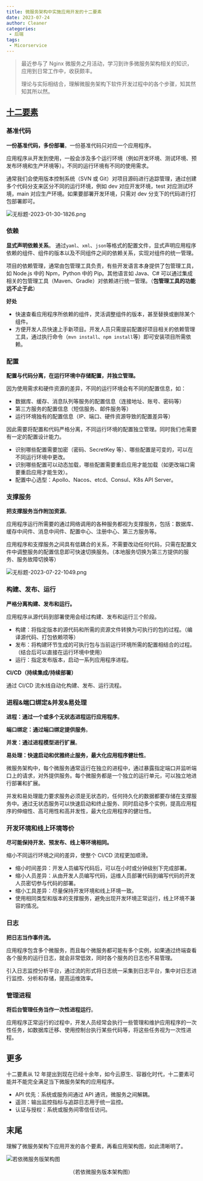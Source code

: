 ```yaml
---
title: 微服务架构中实施应用开发的十二要素
date: 2023-07-24
author: Cleaner
categories: 
 - 后端
tags: 
 - Micorservice
---
```


> 最近参与了 Nginx 微服务之月活动，学习到许多微服务架构相关的知识，应用到日常工作中，收获颇丰。
> 
> 理论与实际相结合，理解微服务架构下软件开发过程中的各个步骤，知其然知其所以然。

## [十二要素](https://12factor.net/zh_cn/)

### 基准代码

**一份基准代码，多份部署**。一份基准代码只对应一个应用程序。

应用程序从开发到使用，一般会涉及多个运行环境（例如开发环境、测试环境、预发布环境和生产环境等）。不同的运行环境有不同的使用需求。

通常我们会使用版本控制系统（SVN 或 Git）对项目源码进行追踪管理，通过创建多个代码分支来区分不同的运行环境，例如 dev 对应开发环境，test 对应测试环境，main 对应生产环境。如果要部署开发环境，只需对 dev 分支下的代码进行打包部署即可。

![无标题-2023-01-30-1826.png](https://s2.loli.net/2023/07/13/8tsVUnX5NgJP3HR.png)
### 依赖

**显式声明依赖关系**。
通过`yaml`、`xml`、`json`等格式的配置文件，显式声明应用程序依赖的组件、组件的版本以及不同组件之间的依赖关系，实现对组件的统一管理。

项目的依赖管理，通常由包管理工具负责，有些开发语言本身提供了包管理工具，如 Node.js 中的 Npm，Python 中的 Pip。其他语言如 Java、C# 可以通过集成相关的包管理工具（Maven、Gradle）对依赖进行统一管理。（**包管理工具的功能远不止于此**）

**好处**
*   快速查看应用程序所依赖的组件，灵活调整组件的版本，甚至替换或删除某个组件。
*   方便开发人员快速上手新项目。开发人员只需提前配置好项目相关的依赖管理工具，通过执行命令（`mvn install`、`npm install`等）即可安装项目所需依赖。

### 配置

**配置与代码分离，在运行环境中存储配置，并独立管理。**

因为使用需求和硬件资源的差异，不同的运行环境会有不同的配置信息，如：

*   数据库、缓存、消息队列等服务的配置信息（连接地址、账号、密码等）
*   第三方服务的配置信息（短信服务、邮件服务等）
*   运行环境独有的配置信息（IP、端口、硬件资源导致的配置差异等）

因此需要将配置和代码严格分离，不同运行环境的配置独立管理。同时我们也需要有一定的配置设计能力。

*   识别哪些配置需要加密（密码、SecretKey 等）、哪些配置是可变的，可以在不同运行环境中更改。
*   识别哪些配置可以动态加载，哪些配置需要重启应用才能加载（如更改端口需要重启应用才能生效）。
*   配置中心选型：Apollo、Nacos、etcd、Consul、K8s API Server。

### 支撑服务

**把支撑服务当作附加资源**。

应用程序运行所需要的通过网络调用的各种服务都视为支撑服务，包括：数据库、缓存中间件、消息中间件、配置中心、注册中心、第三方服务等。

应用程序和支撑服务之间具有低耦合的关系，不需要改动任何代码，只需在配置文件中调整服务的配置信息即可快速切换服务。（本地服务切换为第三方提供的服务、服务故障切换等）


![无标题-2023-07-22-1049.png](https://s2.loli.net/2023/07/22/DarpPZ38UO6tIfL.png)


### 构建、发布、运行

**严格分离构建、发布和运行。**

应用程序从源代码到部署使用会经过构建、发布和运行三个阶段。

*   构建：将指定版本的源代码和所需的资源文件转换为可执行的包的过程。（编译源代码、打包依赖项等）
*   发布：将构建环节生成的可执行包与当前运行环境所需的配置相结合的过程。（结合后可以直接在运行环境中使用）
*   运行：指定发布版本，启动一系列应用程序进程。

**CI/CD（持续集成/持续部署）**

通过 CI/CD 流水线自动化构建、发布、运行流程。

### 进程&端口绑定&并发&易处理

**进程：通过一个或多个无状态进程运行应用程序**。

**端口绑定：通过端口绑定提供服务**。

**并发：通过进程模型进行扩展**。

**易处理：快速启动和优雅终止服务，最大化应用程序健壮性**。

微服务架构中，每个微服务通常运行在独立的进程中，通过暴露指定端口并监听端口上的请求，对外提供服务。每个微服务都是一个独立的运行单元，可以独立地进行部署和扩展。

并发和易处理能力要求服务必须是无状态的，任何持久化的数据都要存储在支撑服务中。通过无状态服务可以快速启动和终止服务、同时启动多个实例，提高应用程序的伸缩性、高可用性和高并发性，最大化应用程序的健壮性。

### 开发环境和线上环境等价

**尽可能保持开发、预发布、线上等环境相同。**

缩小不同运行环境之间的差异，使整个 CI/CD 流程更加顺滑。

*   缩小时间差异：开发人员编写代码后，可以在小时或分钟级别下完成部署。
*   缩小人员差异：从由开发人员编写代码，运维人员部署代码到编写代码的开发人员密切参与代码的部署。
*   缩小工具差异：尽量保持开发环境和线上环境一致。
*   使用相同类型和版本的支撑服务，避免出现开发环境正常运行，线上环境不兼容的情况。

### 日志

**把日志当作事件流。** 

应用程序包含多个微服务，而且每个微服务都可能有多个实例，如果通过终端查看各个服务的运行日志，就会非常低效，同时各个服务的日志也不易管理。

引入日志监控分析平台，通过流的形式将日志统一采集到日志平台，集中对日志进行监控、分析和存储，提高运维效率。

### 管理进程

**将后台管理任务当作一次性进程运行**。

应用程序正常运行的过程中，开发人员经常会执行一些管理和维护应用程序的一次性任务，如数据库迁移、使用控制台执行某些代码等，将这些任务视为一次性进程。

## 更多

十二要素从 12 年提出到现在已经十余年，如今云原生、容器化时代，十二要素可能并不能完全满足当下微服务架构的应用程序。

*   API 优先：系统或服务间通过 API 通讯，微服务之间解耦。
*   遥测：输出监控指标与追踪日志用于统一监控。
*   认证与授权：系统或服务间零信任访问。


## 末尾

理解了微服务架构下应用开发的各个要素，再看应用架构图，如此清晰明了。

![若依微服务版架构图](https://s2.loli.net/2023/07/23/ByKvTjFfrne2o4A.png)
<p align=center>（若依微服务版本架构图）</p>

